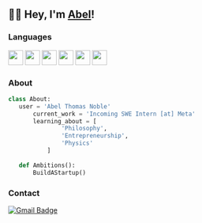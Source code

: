 ## 👋🏾 Hey, I'm [Abel](https://abelthomasnoble.com)! 

### Languages
<img src = 'https://github.com/MarikIshtar007/MarikIshtar007/blob/master/images/c-original.svg' width='30'/> <img src = 'https://github.com/MarikIshtar007/MarikIshtar007/blob/master/images/cpp.svg' width='30'/> <img src = 'https://github.com/MarikIshtar007/MarikIshtar007/blob/master/images/python2.png' height='30'/>  <img src = 'https://github.com/MarikIshtar007/MarikIshtar007/blob/master/images/html.svg' width='30'/> <img src = 'https://github.com/MarikIshtar007/MarikIshtar007/blob/master/images/css.svg' width='30'/> <img src = 'https://github.com/MarikIshtar007/MarikIshtar007/blob/master/images/js.svg' width='30'/>

 ### About
 ```python
 class About:
 	user = 'Abel Thomas Noble'
		current_work = 'Incoming SWE Intern [at] Meta'
		learning_about = [
				'Philosophy',
				'Entrepreneurship',
				'Physics'
			]
      
	def Ambitions():
		BuildAStartup()
 ```

### Contact
[![Gmail Badge](https://img.shields.io/badge/-abeln@umich.edu-c14438?style=flat-square&logo=Gmail&logoColor=white&link=mailto:abeln@umich.edu)](mailto:abeln@umich.edu)


<!--
**AbelNoble/AbelNoble** is a ✨ _special_ ✨ repository because its `README.md` (this file) appears on your GitHub profile.

Here are some ideas to get you started:

- 🔭 I’m currently working on ...
- 🌱 I’m currently learning ...
- 👯 I’m looking to collaborate on ...
- 🤔 I’m looking for help with ...
- 💬 Ask me about ...
- 📫 How to reach me: ...
- 😄 Pronouns: ...
- ⚡ Fun fact: ...
-->
